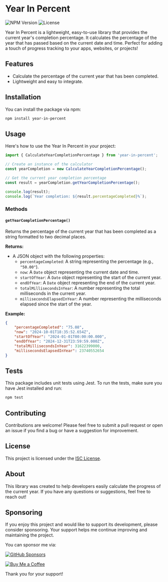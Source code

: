 # Year In Percent

![NPM Version](https://img.shields.io/npm/v/year-in-percent)
![License](https://img.shields.io/npm/l/year-in-percent)


Year In Percent is a lightweight, easy-to-use library that provides the current year's completion percentage. It calculates the percentage of the year that has passed based on the current date and time. Perfect for adding a touch of progress tracking to your apps, websites, or projects!

## Features

- Calculate the percentage of the current year that has been completed.
- Lightweight and easy to integrate.

## Installation

You can install the package via npm:

```bash
npm install year-in-percent
```

## Usage

Here's how to use the Year In Percent in your project:

```javascript
import { CalculateYearCompletionPercentage } from 'year-in-percent';

// Create an instance of the calculator
const yearCompletion = new CalculateYearCompletionPercentage();

// Get the current year completion percentage
const result = yearCompletion.getYearCompletionPercentage();

console.log(result);
console.log(`Year completion: ${result.percentageCompleted}%`);
```

### Methods

#### `getYearCompletionPercentage()`

Returns the percentage of the current year that has been completed as a string formatted to two decimal places.

**Returns:**

- A JSON object with the following properties:
  - `percentageCompleted`: A string representing the percentage (e.g., `"50.00"`).
  - `now`: A `Date` object representing the current date and time.
  - `startOfYear`: A `Date` object representing the start of the current year.
  - `endOfYear`: A `Date` object representing the end of the current year.
  - `totalMillisecondsInYear`: A number representing the total milliseconds in the current year.
  - `millisecondsElapsedInYear`: A number representing the milliseconds elapsed since the start of the year.

**Example:**

```json
{
    "percentageCompleted": "75.08",
    "now": "2024-10-01T18:35:52.654Z",
    "startOfYear": "2024-01-01T00:00:00.000",
    "endOfYear": "2024-12-31T23:59:59.000Z",
    "totalMillisecondsInYear": 31622399000,
    "millisecondsElapsedInYear": 23740552654
}
```

## Tests

This package includes unit tests using Jest. To run the tests, make sure you have Jest installed and run:

```bash
npm test
```

## Contributing

Contributions are welcome! Please feel free to submit a pull request or open an issue if you find a bug or have a suggestion for improvement.

## License

This project is licensed under the [ISC License](LICENSE).

## About

This library was created to help developers easily calculate the progress of the current year. If you have any questions or suggestions, feel free to reach out!

## Sponsoring

If you enjoy this project and would like to support its development, please consider sponsoring. Your support helps me continue improving and maintaining the project.

You can sponsor me via:

[![GitHub Sponsors](https://img.shields.io/badge/Sponsor%20on-GitHub-blue?style=for-the-badge&logo=github)][github-sponsors-url]

[![Buy Me a Coffee](https://img.shields.io/badge/Buy%20Me%20a%20Coffee-yellow?style=for-the-badge&logo=buy-me-a-coffee)][buy-me-a-coffee-url]

Thank you for your support!


[github-sponsors-url]: https://github.com/sponsors/evrentan
[buy-me-a-coffee-url]: https://www.buymeacoffee.com/evrentan
